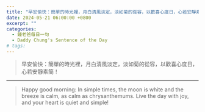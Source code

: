 ```yaml
---
title: "早安愉快：簡單的時光裡，月白清風淡定，淡如菊的從容，以歡喜心度日，心若安靜素簡！ <br> Happy good morning: In simple times, the moon is white and the breeze is calm, as calm as chrysanthemums. Live the day with joy, and your heart is quiet and simple!"
date: 2024-05-21 06:00:00 +0800
excerpt: ""
categories:
  - 鍾老爸每日一句
  - Daddy Chung's Sentence of the Day
# tags:
---
```


> 早安愉快：簡單的時光裡，月白清風淡定，淡如菊的從容，以歡喜心度日，心若安靜素簡！

---

> Happy good morning: In simple times, the moon is white and the breeze is calm, as calm as chrysanthemums. Live the day with joy, and your heart is quiet and simple!
